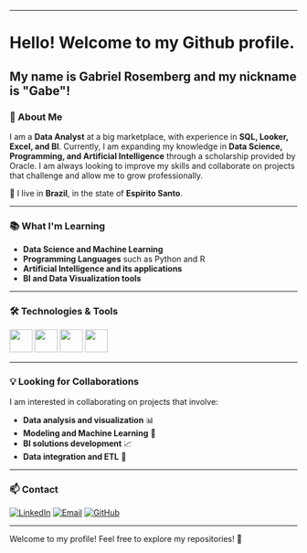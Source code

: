 
---

# Hello! Welcome to my Github profile.
## My name is Gabriel Rosemberg and my nickname is "Gabe"!

### 🚀 About Me

I am a **Data Analyst** at a big marketplace, with experience in **SQL, Looker, Excel, and BI**. Currently, I am expanding my knowledge in **Data Science, Programming, and Artificial Intelligence** through a scholarship provided by Oracle. I am always looking to improve my skills and collaborate on projects that challenge and allow me to grow professionally.

📍 I live in **Brazil**, in the state of **Espírito Santo**.

---

### 📚 What I'm Learning

- **Data Science and Machine Learning**
- **Programming Languages** such as Python and R
- **Artificial Intelligence and its applications**
- **BI and Data Visualization tools**

---

### 🛠️ Technologies & Tools

<p>
<img src="https://cdn.jsdelivr.net/gh/devicons/devicon/icons/python/python-original.svg" height="40" width="40" />
<img src="https://cdn.jsdelivr.net/gh/devicons/devicon/icons/mysql/mysql-original.svg" height="40" width="40" />
<img src="https://img.icons8.com/?size=100&id=SruJhzn0nnLl&format=png&color=000000" height="40" width="40" />
<img src="https://upload.wikimedia.org/wikipedia/commons/c/cf/New_Power_BI_Logo.svg" height="40" width="40" />
</p>

---

### 💡 Looking for Collaborations

I am interested in collaborating on projects that involve:

- **Data analysis and visualization** 📊
- **Modeling and Machine Learning** 🤖
- **BI solutions development** 📈
- **Data integration and ETL** 🔄

---

### 📫 Contact

[![LinkedIn](https://img.shields.io/badge/LinkedIn-0A66C2?style=for-the-badge&logo=linkedin&logoColor=white)](https://www.linkedin.com/in/gabriel--rosemberg/)
[![Email](https://img.shields.io/badge/Email-D14836?style=for-the-badge&logo=gmail&logoColor=white)](mailto:gabriel.f.rosemberg@gmail.com)
[![GitHub](https://img.shields.io/badge/GitHub-181717?style=for-the-badge&logo=github&logoColor=white)](https://github.com/gabrielrosemberg)

---

Welcome to my profile! Feel free to explore my repositories! 🚀
